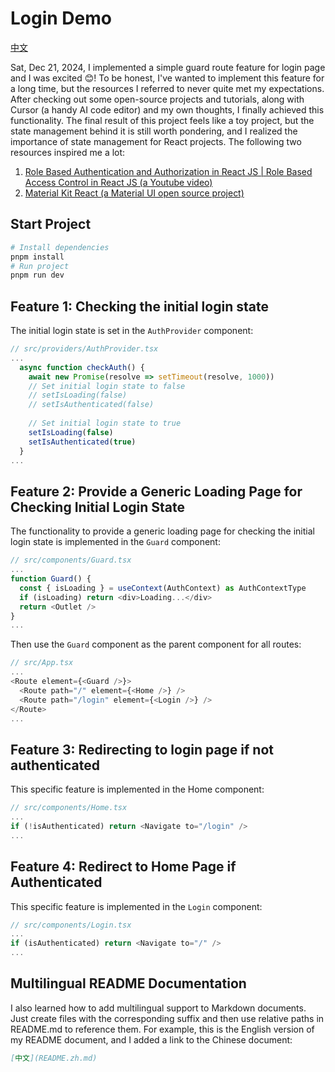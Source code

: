 # Login Demo
[中文](README.zh.md)

Sat, Dec 21, 2024, I implemented a simple guard route feature for login page and I was excited 😊! To be honest, I've wanted to implement this feature for a long time, but the resources I referred to never quite met my expectations. After checking out some open-source projects and tutorials, along with Cursor (a handy AI code editor) and my own thoughts, I finally achieved this functionality. The final result of this project feels like a toy project, but the state management behind it is still worth pondering, and I realized the importance of state management for React projects. The following two resources inspired me a lot:
1. [Role Based Authentication and Authorization in React JS | Role Based Access Control in React JS (a Youtube video)](https://www.youtube.com/watch?v=Q5_3_3_3_3)
2. [Material Kit React (a Material UI open source project)](https://github.com/devias-io/material-kit-react)

## Start Project
```bash
# Install dependencies
pnpm install
# Run project
pnpm run dev
```

## Feature 1: Checking the initial login state
The initial login state is set in the `AuthProvider` component:
```typescript
// src/providers/AuthProvider.tsx
...
  async function checkAuth() {
    await new Promise(resolve => setTimeout(resolve, 1000))
    // Set initial login state to false
    // setIsLoading(false)
    // setIsAuthenticated(false)
    
    // Set initial login state to true
    setIsLoading(false)
    setIsAuthenticated(true)
  }
...
```

## Feature 2: Provide a Generic Loading Page for Checking Initial Login State
The functionality to provide a generic loading page for checking the initial login state is implemented in the `Guard` component:
```typescript
// src/components/Guard.tsx
...
function Guard() {
  const { isLoading } = useContext(AuthContext) as AuthContextType
  if (isLoading) return <div>Loading...</div>
  return <Outlet />
}
...
```
Then use the `Guard` component as the parent component for all routes:
```typescript
// src/App.tsx
...
<Route element={<Guard />}>
  <Route path="/" element={<Home />} />
  <Route path="/login" element={<Login />} />
</Route>
...
```

## Feature 3: Redirecting to login page if not authenticated
This specific feature is implemented in the Home component:
```typescript
// src/components/Home.tsx
...
if (!isAuthenticated) return <Navigate to="/login" />
...
```
## Feature 4: Redirect to Home Page if Authenticated
This specific feature is implemented in the `Login` component:
```typescript
// src/components/Login.tsx
...
if (isAuthenticated) return <Navigate to="/" />
...
```

## Multilingual README Documentation
I also learned how to add multilingual support to Markdown documents. Just create files with the corresponding suffix and then use relative paths in README.md to reference them. For example, this is the English version of my README document, and I added a link to the Chinese document:
```markdown
[中文](README.zh.md)
```
